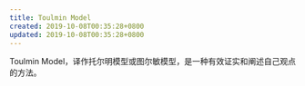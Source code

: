 ```yaml
---
title: Toulmin Model
created: 2019-10-08T00:35:28+0800
updated: 2019-10-08T00:35:28+0800
---
```



Toulmin Model，译作托尔明模型或图尔敏模型，是一种有效证实和阐述自己观点的方法。
